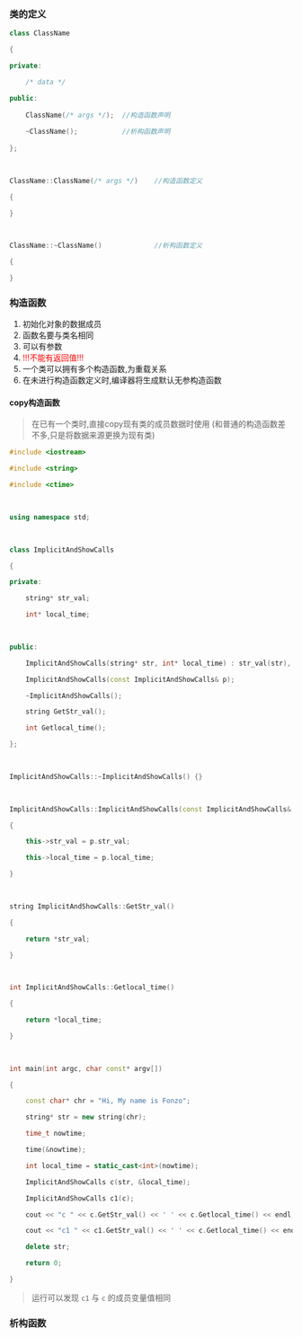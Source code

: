 ### 类的定义
```c++
class ClassName

{

private:

    /* data */

public:
	
	ClassName(/* args */);  //构造函数声明
	
	~ClassName();           //析构函数声明
	
};

  

ClassName::ClassName(/* args */)    //构造函数定义

{

}

  

ClassName::~ClassName()             //析构函数定义

{

}
```

### 构造函数

1. 初始化对象的数据成员
2. 函数名要与类名相同
3. 可以有参数
4. <font color="red">!!!不能有返回值!!!</font>
5. 一个类可以拥有多个构造函数,为重载关系
6. 在未进行构造函数定义时,编译器将生成默认无参构造函数
#### copy构造函数

>在已有一个类时,直接copy现有类的成员数据时使用
>(和普通的构造函数差不多,只是将数据来源更换为现有类)

```c++
#include <iostream>

#include <string>

#include <ctime>

  

using namespace std;

  

class ImplicitAndShowCalls

{

private:

    string* str_val;

    int* local_time;

  

public:

    ImplicitAndShowCalls(string* str, int* local_time) : str_val(str), local_time(local_time) {}    //普通构造函数

    ImplicitAndShowCalls(const ImplicitAndShowCalls& p);                                            //copy构造函数

    ~ImplicitAndShowCalls();

    string GetStr_val();

    int Getlocal_time();

};

  

ImplicitAndShowCalls::~ImplicitAndShowCalls() {}

  

ImplicitAndShowCalls::ImplicitAndShowCalls(const ImplicitAndShowCalls& p)

{

    this->str_val = p.str_val;

    this->local_time = p.local_time;

}

  

string ImplicitAndShowCalls::GetStr_val()

{

    return *str_val;

}

  

int ImplicitAndShowCalls::Getlocal_time()

{

    return *local_time;

}

  

int main(int argc, char const* argv[])

{

    const char* chr = "Hi, My name is Fonzo";

    string* str = new string(chr);

    time_t nowtime;

    time(&nowtime);

    int local_time = static_cast<int>(nowtime);

    ImplicitAndShowCalls c(str, &local_time);

    ImplicitAndShowCalls c1(c);

    cout << "c " << c.GetStr_val() << ' ' << c.Getlocal_time() << endl;

    cout << "c1 " << c1.GetStr_val() << ' ' << c.Getlocal_time() << endl;

    delete str;

    return 0;

}
```

>运行可以发现 `c1` 与 `c` 的成员变量值相同

### 析构函数